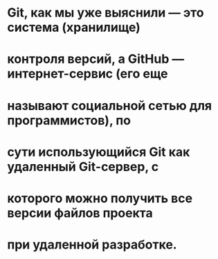 # Git, как мы уже выяснили — это система (хранилище)
# контроля версий, а GitHub — интернет-сервис (его еще
# называют социальной сетью для программистов), по 
# сути использующийся Git как удаленный Git-сервер, с 
# которого можно получить все версии файлов проекта 
# при удаленной разработке.